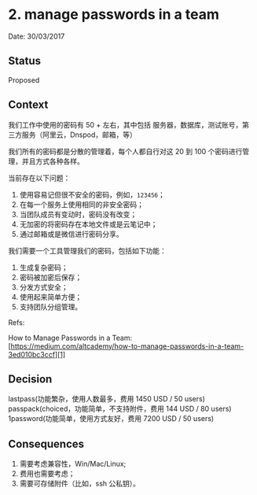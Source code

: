 # 2. manage passwords in a team

Date: 30/03/2017

## Status

Proposed

## Context

我们工作中使用的密码有 50 + 左右，其中包括
服务器，数据库，测试账号，第三方服务（阿里云，Dnspod，邮箱，等）

我们所有的密码都是分散的管理着，每个人都自行对这 20 到 100 个密码进行管理，并且方式各种各样。

当前存在以下问题：

1. 使用容易记但很不安全的密码，例如，`123456`；
2. 在每一个服务上使用相同的非安全密码；
3. 当团队成员有变动时，密码没有改变；
4. 无加密的将密码存在本地文件或是云笔记中；
5. 通过邮箱或是微信进行密码分享。

我们需要一个工具管理我们的密码，包括如下功能：

1. 生成复杂密码；
2. 密码被加密后保存；
3. 分发方式安全；
4. 使用起来简单方便；
5. 支持团队分组管理。

Refs:

How to Manage Passwords in a Team: [https://medium.com/altcademy/how-to-manage-passwords-in-a-team-3ed010bc3ccf][1]

## Decision

lastpass(功能繁杂，使用人数最多，费用 1450 USD / 50 users)
passpack(choiced，功能简单，不支持附件，费用 144 USD / 80 users)
1password(功能简单，使用方式友好，费用 7200 USD / 50 users)

## Consequences

1. 需要考虑兼容性，Win/Mac/Linux;
2. 费用也需要考虑；
3. 需要可存储附件（比如，ssh 公私钥）。

[1]:	https://medium.com/altcademy/how-to-manage-passwords-in-a-team-3ed010bc3ccf